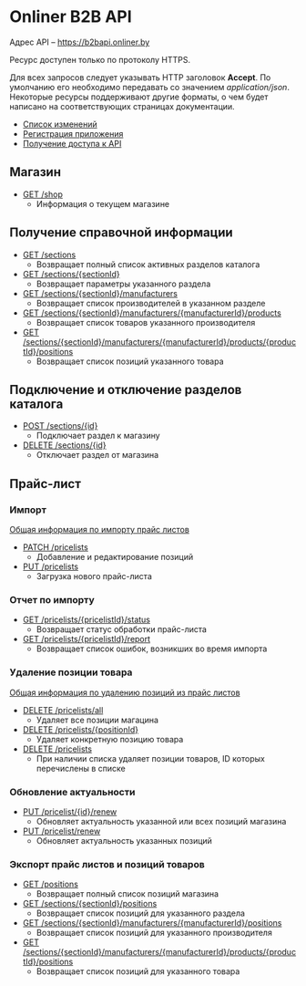 # Onliner B2B API

Адрес API – https://b2bapi.onliner.by
  
Ресурс доступен только по протоколу HTTPS.

Для всех запросов следует указывать HTTP заголовок **Accept**. По умолчанию его необходимо передавать со значением *application/json*. Некоторые ресурсы поддерживают другие форматы, о чем будет написано на соответствующих страницах документации.

- [Список изменений](CHANGELOG.md)
- [Регистрация приложения](docs/application.md)
- [Получение доступа к API](docs/oauth20.md)

## Магазин

- [GET /shop](docs/shop/info.md)
    - Информация о текущем магазине

## Получение справочной информации

- [GET /sections](docs/catalog/sections.md)
    - Возвращает полный список активных разделов каталога
- [GET /sections/{sectionId}](docs/catalog/section.md)
    - Возвращает параметры указанного раздела
- [GET /sections/{sectionId}/manufacturers](docs/catalog/manufacturers.md)
    - Возвращает список производителей в указанном разделе
- [GET /sections/{sectionId}/manufacturers/{manufacturerId}/products](docs/catalog/products.md)
    - Возвращает список товаров указанного производителя
- [GET /sections/{sectionId}/manufacturers/{manufacturerId}/products/{productId}/positions](docs/price-lists/positions.md)
    - Возвращает список позиций указанного товара    

## Подключение и отключение разделов каталога
- [POST /sections/{id}](docs/shop/section/add.md)
    - Подключает раздел к магазину
- [DELETE /sections/{id}](docs/shop/section/remove.md)
    - Отключает раздел от магазина

## Прайс-лист

### Импорт
[Общая информация по импорту прайс листов](docs/price-lists/import/info.md)

- [PATCH /pricelists](docs/price-lists/import/update.md)
    - Добавление и редактирование позиций
- [PUT /pricelists](docs/price-lists/import/replace.md)
    - Загрузка нового прайс-листа

### Отчет по импорту

- [GET /pricelists/{pricelistId}/status](docs/price-lists/import/status.md)
    - Возвращает статус обработки прайс-листа
- [GET /pricelists/{pricelistId}/report](docs/price-lists/import/report.md)
    - Возвращает список ошибок, возникших во время импорта
    
### Удаление позиции товара

[Общая информация по удалению позиций из прайс листов](docs/price-lists/delete/info.md)

- [DELETE /pricelists/all](docs/price-lists/delete/all.md)
    - Удаляет все позиции магацина
- [DELETE /pricelists/{positionId}](docs/price-lists/delete/one.md)
    - Удаляет конкретную позицию товара
- [DELETE /pricelists](docs/price-lists/delete/list.md)
    - При наличии списка удаляет позиции товаров, ID которых перечислены в списке
    
### Обновление актуальности

- [PUT /pricelist/{id}/renew](docs/price-lists/renew.md)
    - Обновляет актуальность указанной или всех позиций магазина
- [PUT /pricelist/renew](docs/price-lists/renew-list.md)
    - Обновляет актуальность указанных позиций

### Экспорт прайс листов и позиций товаров

- [GET /positions](docs/price-lists/export/positions.md)
    - Возвращает полный список позиций магазина
- [GET /sections/{sectionId}/positions](docs/price-lists/export/sections.md)
    - Возвращает список позиций для указанного раздела
- [GET /sections/{sectionId}/manufacturers/{manufacturerId}/positions](docs/price-lists/export/manufacturers.md)
    - Возвращает список позиций для указанного производителя
- [GET /sections/{sectionId}/manufacturers/{manufacturerId}/products/{productId}/positions](docs/price-lists/export/products.md)
    - Возвращает список позиций для указанного товара
